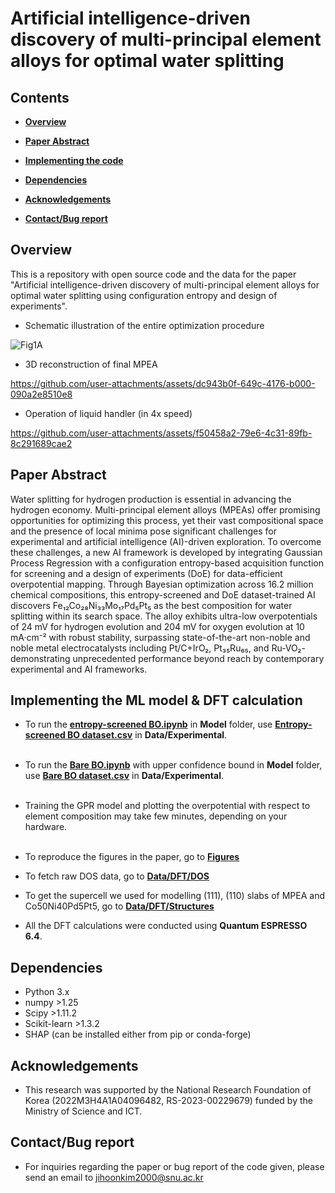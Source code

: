 # Artificial intelligence-driven discovery of multi-principal element alloys for optimal water splitting 

## Contents
+ **[Overview](https://github.com/jihoonkim2000/entropy-screened-BO/tree/main?tab=readme-ov-file#overview)**

+ **[Paper Abstract](https://github.com/jihoonkim2000/entropy-screened-BO/tree/main?tab=readme-ov-file#paper-abstract)**
  

+ **[Implementing the code](https://github.com/jihoonkim2000/entropy-screened-BO/tree/main?tab=readme-ov-file#implementing-the-ml-model--dft-calculation)**


+ **[Dependencies](https://github.com/jihoonkim2000/entropy-screened-BO/tree/main?tab=readme-ov-file#dependencies)**


+ **[Acknowledgements](https://github.com/jihoonkim2000/entropy-screened-BO/tree/main?tab=readme-ov-file#acknowledgements)**


+ **[Contact/Bug report](https://github.com/jihoonkim2000/entropy-screened-BO/tree/main?tab=readme-ov-file#contactbug-report)**
  
## Overview
This is a repository with open source code and the data for the paper "Artificial intelligence-driven discovery of multi-principal element alloys for optimal water splitting using configuration entropy and design of experiments". <br/>
+ Schematic illustration of the entire optimization procedure

![Fig1A](https://github.com/user-attachments/assets/b9d083d8-cc81-4420-b006-def786dfd39f)



+ 3D reconstruction of final MPEA


https://github.com/user-attachments/assets/dc943b0f-649c-4176-b000-090a2e8510e8


+ Operation of liquid handler (in 4x speed)
  
https://github.com/user-attachments/assets/f50458a2-79e6-4c31-89fb-8c291689cae2

## Paper Abstract
Water splitting for hydrogen production is essential in advancing the hydrogen economy. Multi-principal element alloys (MPEAs) offer promising opportunities for optimizing this process, yet their vast compositional space and the presence of local minima pose significant challenges for experimental and artificial intelligence (AI)-driven exploration. To overcome these challenges, a new AI framework is developed by integrating Gaussian Process Regression with a configuration entropy-based acquisition function for screening and a design of experiments (DoE) for data-efficient overpotential mapping. Through Bayesian optimization across 16.2 million chemical compositions, this entropy-screened and DoE dataset-trained AI discovers Fe₁₂Co₂₈Ni₃₃Mo₁₇Pd₅Pt₅ as the best composition for water splitting within its search space. The alloy exhibits ultra-low overpotentials of 24 mV for hydrogen evolution and 204 mV for oxygen evolution at 10 mA·cm⁻² with robust stability, surpassing state-of-the-art non-noble and noble metal electrocatalysts including Pt/C+IrO₂, Pt₃₅Ru₆₅, and Ru-VO₂-demonstrating unprecedented performance beyond reach by contemporary experimental and AI frameworks.


## Implementing the ML model & DFT calculation

+ To run the [**entropy-screened BO.ipynb**](https://github.com/jihoonkim2000/entropy-screened-BO/blob/main/Model/Entropy-screened%20BO.ipynb) in **Model** folder, use [**Entropy-screened BO dataset.csv**](https://github.com/jihoonkim2000/entropy-screened-BO/blob/main/Data/Experimental/Entropy-screened%20BO%20dataset.csv) in **Data/Experimental**.
<br/><br/>

+ To run the [**Bare BO.ipynb**](https://github.com/jihoonkim2000/entropy-screened-BO/blob/main/Model/Bare%20BO.ipynb) with upper confidence bound in **Model** folder, use [**Bare BO dataset.csv**](https://github.com/jihoonkim2000/entropy-screened-BO/blob/main/Data/Experimental/Bare%20BO%20dataset.csv) in **Data/Experimental**.
<br/><br/>

+ Training the GPR model and plotting the overpotential with respect to element composition may take few minutes, depending on your hardware.
<br/><br/>

+ To reproduce the figures in the paper, go to [**Figures**](Figures)

+ To fetch raw DOS data, go to [**Data/DFT/DOS**](Data/DFT/DOS)

+ To get the supercell we used for modelling (111), (110) slabs of MPEA and Co50Ni40Pd5Pt5, go to [**Data/DFT/Structures**](Data/DFT/Structures)

+ All the DFT calculations were conducted using **Quantum ESPRESSO 6.4**. 

## Dependencies
+ Python 3.x <br/>
+ numpy >1.25 <br/>
+ Scipy >1.11.2 <br/>
+ Scikit-learn >1.3.2 <br/>
+ SHAP (can be installed either from pip or conda-forge) 

## Acknowledgements
+ This research was supported by the National Research Foundation of Korea (2022M3H4A1A04096482, RS-2023-00229679) funded by the Ministry of Science and ICT.


## Contact/Bug report
+ For inquiries regarding the paper or bug report of the code given, please send an email to jihoonkim2000@snu.ac.kr
